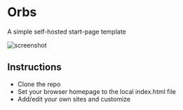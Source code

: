 # Orbs

A simple self-hosted start-page template

![screenshot](https://raw.githubusercontent.com/flipcoder/orbs/master/screenshot.png)

## Instructions

- Clone the repo
- Set your browser homepage to the local index.html file
- Add/edit your own sites and customize

